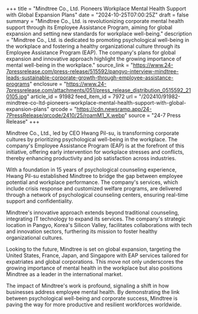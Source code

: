 +++
title = "Mindtree Co., Ltd. Pioneers Workplace Mental Health Support with Global Expansion Plans"
date = "2024-10-25T07:00:25Z"
draft = false
summary = "Mindtree Co., Ltd. is revolutionizing corporate mental health support through its Employee Assistance Program, aiming for global expansion and setting new standards for workplace well-being."
description = "Mindtree Co., Ltd. is dedicated to promoting psychological well-being in the workplace and fostering a healthy organizational culture through its Employee Assistance Program (EAP). The company's plans for global expansion and innovative approach highlight the growing importance of mental well-being in the workplace."
source_link = "https://www.24-7pressrelease.com/press-release/515592/pangyo-interview-mindtree-leads-sustainable-corporate-growth-through-employee-assistance-programs"
enclosure = "https://www.24-7pressrelease.com/attachments/051/press_release_distribution_0515592_210105.jpg"
article_id = 91982
feed_item_id = 7972
url = "/202410/91982-mindtree-co-ltd-pioneers-workplace-mental-health-support-with-global-expansion-plans"
qrcode = "https://cdn.newsramp.app/24-7PressRelease/qrcode/2410/25/roamM1_X.webp"
source = "24-7 Press Release"
+++

<p>Mindtree Co., Ltd., led by CEO Hwang Pil-su, is transforming corporate cultures by prioritizing psychological well-being in the workplace. The company's Employee Assistance Program (EAP) is at the forefront of this initiative, offering early intervention for workplace stresses and conflicts, thereby enhancing productivity and job satisfaction across industries.</p><p>With a foundation in 15 years of psychological counseling experience, Hwang Pil-su established Mindtree to bridge the gap between employee potential and workplace performance. The company's services, which include crisis response and customized welfare programs, are delivered through a network of psychological counseling centers, ensuring real-time support and confidentiality.</p><p>Mindtree's innovative approach extends beyond traditional counseling, integrating IT technology to expand its services. The company's strategic location in Pangyo, Korea's Silicon Valley, facilitates collaborations with tech and innovation sectors, furthering its mission to foster healthy organizational cultures.</p><p>Looking to the future, Mindtree is set on global expansion, targeting the United States, France, Japan, and Singapore with EAP services tailored for expatriates and global corporations. This move not only underscores the growing importance of mental health in the workplace but also positions Mindtree as a leader in the international market.</p><p>The impact of Mindtree's work is profound, signaling a shift in how businesses address employee mental health. By demonstrating the link between psychological well-being and corporate success, Mindtree is paving the way for more productive and resilient workforces worldwide.</p>